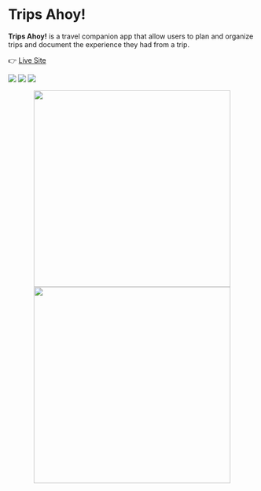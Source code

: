 
# Trips Ahoy! 
<strong>Trips Ahoy!</strong> is a travel companion app that allow users to plan and organize trips and document the experience they had from a trip.

👉 [Live Site](https://ikeronx.github.io/trips_ahoy/) 

 <img src="https://64.media.tumblr.com/8aaf5f9d0b283649e3c9e0c1c20fc94e/7a304604733b3e51-8b/s1280x1920/f4158e9fb0c160341dd4236d9a4d7b20778dc7e3.pnj" target="_blank"/>

<img src="https://64.media.tumblr.com/0da788c090ddb6dac0053a31d8d62cb2/7a304604733b3e51-eb/s1280x1920/f2968a24cfa0bf489ba3313a0a952cf270e157f7.pnj" target="_blank"/>

<img src="https://64.media.tumblr.com/7bb70c21ed770be463f7dcab004f2428/7a304604733b3e51-23/s1280x1920/c8ef2f6a727210718014788786062a2c71f42937.pnj" target="_blank"/>

<p float="left"  align='middle'>
  <img align="top" src="https://64.media.tumblr.com/8dae75ce7556aa4302520e2456e63dec/7a304604733b3e51-7f/s2048x3072/2bb0d169d276cd05a9a30b308c58edd78d8e0ff0.pnj" width="400px" />
  <img align="top" src="https://64.media.tumblr.com/bbe5529c8c2a159ae508cb223b4653f5/122f8e6bf9464884-15/s1280x1920/80e2a83e4021504f5270782db467193df9e4096f.pnj" width="400px" /> 
</p>
